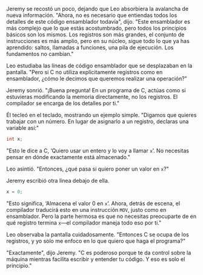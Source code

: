 Jeremy se recostó un poco, dejando que Leo absorbiera la avalancha de nueva información. "Ahora, no es necesario que entiendas todos los detalles de este código ensamblador todavía", dijo. "Este ensamblador es más complejo que lo que estás acostumbrado, pero todos los principios básicos son los mismos. Los registros son más grandes, el conjunto de instrucciones es más amplio, pero en su núcleo, sigue todo lo que ya has aprendido: saltos, llamadas a funciones, una pila de ejecución. Los fundamentos no cambian."

Leo estudiaba las líneas de código ensamblador que se desplazaban en la pantalla. "Pero si C no utiliza explícitamente registros como en ensamblador, ¿cómo le decimos que queremos realizar una operación?"

Jeremy sonrió. "¡Buena pregunta! En un programa de C, actúas como si estuvieras modificando la memoria directamente, no los registros. El compilador se encarga de los detalles por ti."

Él tecleó en el teclado, mostrando un ejemplo simple. "Digamos que quieres trabajar con un número. En lugar de asignarlo a un registro, declaras una variable así:"

```c
int x;
```

"Esto le dice a C, ‘Quiero usar un entero y lo voy a llamar `x`’. No necesitas pensar en dónde exactamente está almacenado."

Leo asintió. "Entonces, ¿qué pasa si quiero poner un valor en `x`?"

Jeremy escribió otra línea debajo de ella.

```c
x = 0;
```

"Esto significa, ‘Almacena el valor 0 en `x`’. Ahora, detrás de escena, el compilador traducirá esto en una instrucción `MOV`, justo como en ensamblador. Pero la parte hermosa es que no necesitas preocuparte de en qué registro termina `x`—el compilador maneja todo eso por ti."

Leo observaba la pantalla cuidadosamente. "Entonces C se ocupa de los registros, y yo solo me enfoco en lo que quiero que haga el programa?"

"Exactamente", dijo Jeremy. "C es poderoso porque te da control sobre la máquina mientras facilita escribir y entender tu código. Y eso es solo el principio."